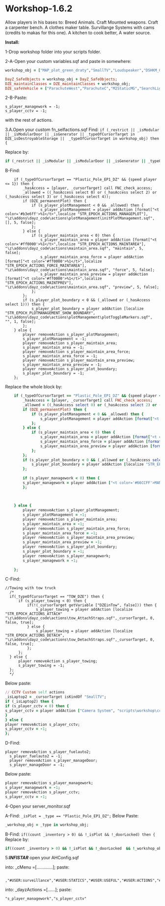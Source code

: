 # Workshop-1.6.2

Allow players in his bases to: Breed Animals. Craft Mounted weapons. Craft a carpenter bench. A clothes maker table. Survillange Systems with cams (credits to makas for this one). A kitchen to cook better, A water source.

**Install:**

1-Drop workshop folder into your scripts folder.

2-A-Open your custom variables.sqf and paste in somewhere:

```ruby
workshop_obj = ["MAP_plot_green_draty","SmallTV","Loudspeaker","DSHKM_Gue","M2StaticMG","SearchLight_RUS","MAP_Shed_W01","MAP_Dkamna_bila","Land_Misc_Well_L_EP1","MAP_P_Stavebni_kozy","MAP_office_table_a"];

DayZ_SafeObjects = workshop_obj + DayZ_SafeObjects;
DZE_maintainClasses = DZE_maintainClasses + workshop_obj;
DZE_safeVehicle = ["ParachuteWest","ParachuteC","M2StaticMG","SearchLight_RUS","DSHKM_Gue"];
```
2-B-Paste: 
```
s_player_managework = -1;
s_player_cctv = -1;
``` 
with the rest of actions.

3.A.Open your custom fn_selfactions.sqf
Find:
```if (_restrict || _isModular || _isModularDoor || _isGenerator || _typeOfCursorTarget in DZE_isDestroyableStorage ||  _typeOfCursorTarget in workshop_obj) then {```

Replace by:

```ruby
if (_restrict || _isModular || _isModularDoor || _isGenerator || _typeOfCursorTarget in DZE_isDestroyableStorage ||  _typeOfCursorTarget in workshop_obj) then {
```

B-Find:
```
	if (_typeOfCursorTarget == "Plastic_Pole_EP1_DZ" && {speed player <= 1}) then {
		_hasAccess = [player, _cursorTarget] call FNC_check_access;
		_allowed = ((_hasAccess select 0) or (_hasAccess select 2) or (_hasAccess select 3) or (_hasAccess select 4));
		if (DZE_permanentPlot) then {
			if (s_player_plotManagement < 0 && _allowed) then {
				s_player_plotManagement = player addAction [format["<t color='#b3e6ff'>%1</t>",localize "STR_EPOCH_ACTIONS_MANAGEPLOT"], "\z\addons\dayz_code\actions\plotManagement\initPlotManagement.sqf", [], 5, false];
			};
		} else {
			if (s_player_maintain_area < 0) then {
				s_player_maintain_area = player addAction [format["<t color='#ff0000'>%1</t>",localize "STR_EPOCH_ACTIONS_MAINTAREA"], "\z\addons\dayz_code\actions\maintain_area.sqf", "maintain", 5, false];
				s_player_maintain_area_force = player addAction [format["<t color='#ff0000'>%1</t>",localize "STR_EPOCH_ACTIONS_FORCE_MAINTAREA"], "\z\addons\dayz_code\actions\maintain_area.sqf", "force", 5, false];
				s_player_maintain_area_preview = player addAction [format["<t color='#ff0000'>%1</t>",localize "STR_EPOCH_ACTIONS_MAINTPREV"], "\z\addons\dayz_code\actions\maintain_area.sqf", "preview", 5, false];
			};
		};
		if (s_player_plot_boundary < 0 && (_allowed or (_hasAccess select 1))) then {
			s_player_plot_boundary = player addAction [localize "STR_EPOCH_PLOTMANAGEMENT_SHOW_BOUNDARY", "\z\addons\dayz_code\actions\plotManagement\plotToggleMarkers.sqf", "", 1, false];
		};		        
	} else {
		player removeAction s_player_plotManagement;
		s_player_plotManagement = -1;
		player removeAction s_player_maintain_area;
		s_player_maintain_area = -1;
		player removeAction s_player_maintain_area_force;
		s_player_maintain_area_force = -1;
		player removeAction s_player_maintain_area_preview;
		s_player_maintain_area_preview = -1;
		player removeAction s_player_plot_boundary;
		s_player_plot_boundary = -1;				
	};
```
Replace the whole block by:

```ruby
	if (_typeOfCursorTarget == "Plastic_Pole_EP1_DZ" && {speed player <= 1}) then {
		_hasAccess = [player, _cursorTarget] call FNC_check_access;
		_allowed = ((_hasAccess select 0) or (_hasAccess select 2) or (_hasAccess select 3) or (_hasAccess select 4));
		if (DZE_permanentPlot) then {
			if (s_player_plotManagement < 0 && _allowed) then {
				s_player_plotManagement = player addAction [format["<t color='#b3e6ff'>%1</t>",localize "STR_EPOCH_ACTIONS_MANAGEPLOT"], "\z\addons\dayz_code\actions\plotManagement\initPlotManagement.sqf", [], 5, false];
			};
		} else {
			if (s_player_maintain_area < 0) then {
				s_player_maintain_area = player addAction [format["<t color='#ff0000'>%1</t>",localize "STR_EPOCH_ACTIONS_MAINTAREA"], "\z\addons\dayz_code\actions\maintain_area.sqf", "maintain", 5, false];
				s_player_maintain_area_force = player addAction [format["<t color='#ff0000'>%1</t>",localize "STR_EPOCH_ACTIONS_FORCE_MAINTAREA"], "\z\addons\dayz_code\actions\maintain_area.sqf", "force", 5, false];
				s_player_maintain_area_preview = player addAction [format["<t color='#ff0000'>%1</t>",localize "STR_EPOCH_ACTIONS_MAINTPREV"], "\z\addons\dayz_code\actions\maintain_area.sqf", "preview", 5, false];
			};
		};
		if (s_player_plot_boundary < 0 && (_allowed or (_hasAccess select 1))) then {
			s_player_plot_boundary = player addAction [localize "STR_EPOCH_PLOTMANAGEMENT_SHOW_BOUNDARY", "\z\addons\dayz_code\actions\plotManagement\plotToggleMarkers.sqf", "", 1, false];
		};
		
		if (s_player_managework < 0) then {
        s_player_managework = player addAction ["<t color='#66CCFF'>MANAGE WORKSHOP</t>", "scripts\workshop\workshopmenu.sqf", [], 5, false];
        };
        
        
      
	} else {
		player removeAction s_player_plotManagement;
		s_player_plotManagement = -1;
		player removeAction s_player_maintain_area;
		s_player_maintain_area = -1;
		player removeAction s_player_maintain_area_force;
		s_player_maintain_area_force = -1;
		player removeAction s_player_maintain_area_preview;
		s_player_maintain_area_preview = -1;
		player removeAction s_player_plot_boundary;
		s_player_plot_boundary = -1;		
		player removeAction s_player_managework;
        s_player_managework = -1;
		
	};
  ```
  
  C-Find:
  ```
//Towing with tow truck
	/*
	if(_typeOfCursorTarget == "TOW_DZE") then {
		if (s_player_towing < 0) then {
			if(!(_cursorTarget getVariable ["DZEinTow", false])) then {
				s_player_towing = player addAction [localize "STR_EPOCH_ACTIONS_ATTACH" "\z\addons\dayz_code\actions\tow_AttachStraps.sqf",_cursorTarget, 0, false, true];				
			} else {
				s_player_towing = player addAction [localize "STR_EPOCH_ACTIONS_DETACH", "\z\addons\dayz_code\actions\tow_DetachStraps.sqf",_cursorTarget, 0, false, true];				
			};
		};
	} else {
		player removeAction s_player_towing;
		s_player_towing = -1;
	};
	*/
  ```
  
Below paste:
  
 ```ruby
 // CCTV Custom self actions
_isLaptop2 = _cursorTarget isKindOf "SmallTV";
if (_isLaptop2) then {
if (s_player_cctv < 0) then {
s_player_cctv = player addAction ["Camera System", "scripts\workshop\cctv\init.sqf",_cursorTarget, 1, true, true, "", ""];
}
} else {
player removeAction s_player_cctv;
s_player_cctv = -1;
};	
```

D-Find:

  ```
  player removeAction s_player_fuelauto2;
	s_player_fuelauto2 = -1;
	player removeAction s_player_manageDoor;
	s_player_manageDoor = -1;
  ```
  Below paste:
  ```ruby
  player removeAction s_player_managework;
  s_player_managework = -1;
  player removeAction s_player_cctv;
  s_player_cctv = -1;
  ```
  
  4-Open your server_monitor.sqf
  
  A-Find:
  ```_isPlot = _type == "Plastic_Pole_EP1_DZ";```
  Below Paste:
  ```ruby
  _workshop_obj = _type in workshop_obj;
  ```
  B-Find:
  ```if((count _inventory > 0) && !_isPlot && !_doorLocked) then { ```
  Replace by:
  ```ruby
  if((count _inventory > 0) && !_isPlot && !_doorLocked  && !_workshop_obj) then {
  ```
  
  5:***INFISTAR***
  open your AHConfig.sqf
  
  into: _cMenu =[.............]; paste:
  
```
  ,"#USER:surveillance","#USER:STATICS","#USER:USEFUL","#USER:ACTIONS","#USER:workshopMenu"
```

into: _dayzActions =[......];
paste:
```
"s_player_managework","s_player_cctv"
```

  
